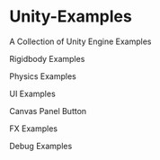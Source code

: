 # Unity-Examples
A Collection of Unity Engine Examples



Rigidbody Examples

Physics Examples

UI Examples

  Canvas
  Panel
  Button
  
FX Examples



Debug Examples
